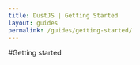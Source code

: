 ```yaml
---
title: DustJS | Getting Started
layout: guides
permalink: /guides/getting-started/
---
```


#Getting started
